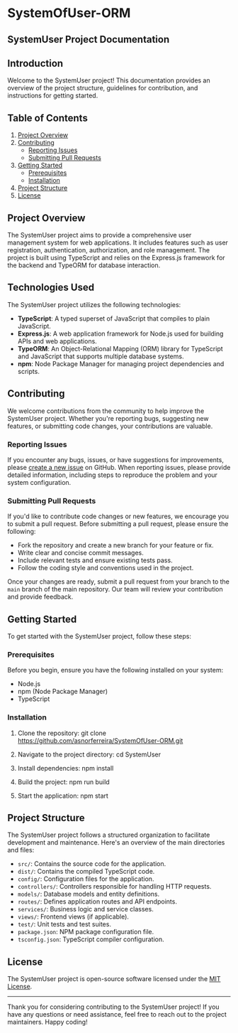 # SystemOfUser-ORM

## SystemUser Project Documentation

## Introduction
Welcome to the SystemUser project! This documentation provides an overview of the project structure, guidelines for contribution, and instructions for getting started.

## Table of Contents
1. [Project Overview](#project-overview)
2. [Contributing](#contributing)
    - [Reporting Issues](#reporting-issues)
    - [Submitting Pull Requests](#submitting-pull-requests)
3. [Getting Started](#getting-started)
    - [Prerequisites](#prerequisites)
    - [Installation](#installation)
4. [Project Structure](#project-structure)
5. [License](#license)

## Project Overview
The SystemUser project aims to provide a comprehensive user management system for web applications. It includes features such as user registration, authentication, authorization, and role management. The project is built using TypeScript and relies on the Express.js framework for the backend and TypeORM for database interaction.

## Technologies Used
The SystemUser project utilizes the following technologies:
- **TypeScript**: A typed superset of JavaScript that compiles to plain JavaScript.
- **Express.js**: A web application framework for Node.js used for building APIs and web applications.
- **TypeORM**: An Object-Relational Mapping (ORM) library for TypeScript and JavaScript that supports multiple database systems.
- **npm**: Node Package Manager for managing project dependencies and scripts.

## Contributing
We welcome contributions from the community to help improve the SystemUser project. Whether you're reporting bugs, suggesting new features, or submitting code changes, your contributions are valuable.

### Reporting Issues
If you encounter any bugs, issues, or have suggestions for improvements, please [create a new issue](https://github.com/your-username/SystemUser/issues) on GitHub. When reporting issues, please provide detailed information, including steps to reproduce the problem and your system configuration.

### Submitting Pull Requests
If you'd like to contribute code changes or new features, we encourage you to submit a pull request. Before submitting a pull request, please ensure the following:
- Fork the repository and create a new branch for your feature or fix.
- Write clear and concise commit messages.
- Include relevant tests and ensure existing tests pass.
- Follow the coding style and conventions used in the project.

Once your changes are ready, submit a pull request from your branch to the `main` branch of the main repository. Our team will review your contribution and provide feedback.

## Getting Started
To get started with the SystemUser project, follow these steps:

### Prerequisites
Before you begin, ensure you have the following installed on your system:
- Node.js
- npm (Node Package Manager)
- TypeScript

### Installation

1. Clone the repository:
git clone https://github.com/asnorferreira/SystemOfUser-ORM.git

2. Navigate to the project directory:
cd SystemUser

3. Install dependencies:
npm install

4. Build the project:
npm run build

5. Start the application:
npm start


## Project Structure
The SystemUser project follows a structured organization to facilitate development and maintenance. Here's an overview of the main directories and files:

- `src/`: Contains the source code for the application.
- `dist/`: Contains the compiled TypeScript code.
- `config/`: Configuration files for the application.
- `controllers/`: Controllers responsible for handling HTTP requests.
- `models/`: Database models and entity definitions.
- `routes/`: Defines application routes and API endpoints.
- `services/`: Business logic and service classes.
- `views/`: Frontend views (if applicable).
- `test/`: Unit tests and test suites.
- `package.json`: NPM package configuration file.
- `tsconfig.json`: TypeScript compiler configuration.

## License
The SystemUser project is open-source software licensed under the [MIT License](LICENSE).

---

Thank you for considering contributing to the SystemUser project! If you have any questions or need assistance, feel free to reach out to the project maintainers. Happy coding!


